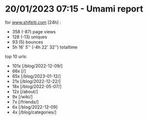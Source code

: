 # 20/01/2023 07:15 - Umami report
for www.shifeiti.com [24h] :

 - 358 (-87) page views
 - 128 (-13) uniques
 - 93 (5) bounces
 - 5h 16' 5'' (-4h 22' 32'') totaltime


top 10 urls:
 - 101x [/blog/2022-12-09/]
 - 66x [/]
 - 65x [/blog/2023-01-12/]
 - 21x [/blog/2022-12-22/]
 - 18x [/blog/2022-05-07/]
 - 12x [/about/]
 - 9x [/wiki/]
 - 7x [/friends/]
 - 6x [/blog/2022-12-09]
 - 4x [/blog/categories/]


